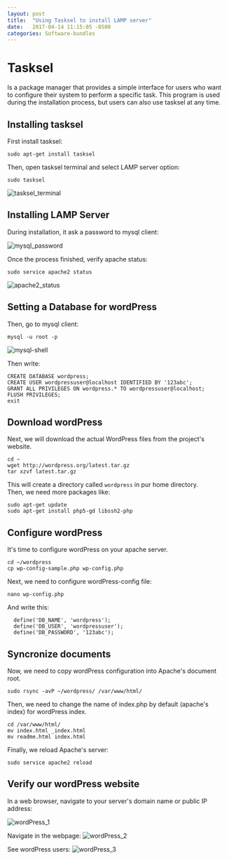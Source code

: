 ```yaml
---
layout: post
title:  "Using Tasksel to install LAMP server"
date:   2017-04-14 11:15:05 -0500
categories: Software-bundles
---
```

# Tasksel

Is a package manager that provides a simple interface for users who want to configure their system to perform a specific task. This program is used during the installation process, but users can also use tasksel at any time.

## Installing tasksel

First install tasksel:

    sudo apt-get install tasksel

Then, open tasksel terminal and select LAMP server option:

    sudo tasksel

![tasksel_terminal][tasksel_img]

## Installing LAMP Server

During installation, it ask a password to mysql client:

![mysql_password][mysql_img]

Once the process finished, verify apache status:

    sudo service apache2 status

![apache2_status][apache2_img]

## Setting a Database for wordPress

Then, go to mysql client:

    mysql -u root -p

![mysql-shell][mysql-shell_img]

Then write:

    CREATE DATABASE wordpress;
    CREATE USER wordpressuser@localhost IDENTIFIED BY '123abc';
    GRANT ALL PRIVILEGES ON wordpress.* TO wordpressuser@localhost;
    FLUSH PRIVILEGES;
    exit

## Download wordPress

Next, we will download the actual WordPress files from the project's website.

    cd ~
    wget http://wordpress.org/latest.tar.gz
    tar xzvf latest.tar.gz

This will create a directory called `wordpress` in pur home directory.  
Then, we need more packages like:

    sudo apt-get update
    sudo apt-get install php5-gd libssh2-php

## Configure wordPress

It's time to configure wordPress on your apache server.

    cd ~/wordpress
    cp wp-config-sample.php wp-config.php

Next, we need to configure wordPress-config file:

    nano wp-config.php
    
And write this:

  ```
    define('DB_NAME', 'wordpress');
    define('DB_USER', 'wordpressuser');
    define('DB_PASSWORD', '123abc');
  ```

## Syncronize documents

Now, we need to copy wordPress configuration into Apache's document root.

    sudo rsync -avP ~/wordpress/ /var/www/html/

Then, we need to change the name of index.php by default (apache's index) for wordPress index.

    cd /var/www/html/
    mv index.html _index.html
    mv readme.html index.html

Finally, we reload Apache's server:

    sudo service apache2 reload

## Verify our wordPress website

In a web browser, navigate to your server's domain name or public IP address:

![wordPress_1][wordPress_img1]

Navigate in the webpage:
![wordPress_2][wordPress_img2]

See wordPress users:
![wordPress_3][wordPress_img3]

[tasksel_img]:     /assets/tasksel/tasksel-lampserver.png
[apache2_img]:     /assets/tasksel/apache2-status.png
[mysql_img]:       /assets/tasksel/mysql_password.png
[mysql-shell_img]: /assets/tasksel/mysql_shell.png
[wordPress_img1]:  /assets/tasksel/wordpress_1.png
[wordPress_img2]:  /assets/tasksel/wordpress_2.png
[wordPress_img3]:  /assets/tasksel/wordpress_3.png
